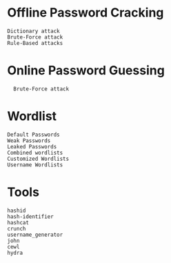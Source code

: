 
# Offline Password Cracking
    Dictionary attack
    Brute-Force attack
    Rule-Based attacks

# Online Password Guessing
      Brute-Force attack

# Wordlist
    Default Passwords
    Weak Passwords
    Leaked Passwords
    Combined wordlists
    Customized Wordlists
    Username Wordlists
    
# Tools
    hashid
    hash-identifier
    hashcat
    crunch
    username_generator
    john
    cewl
    hydra